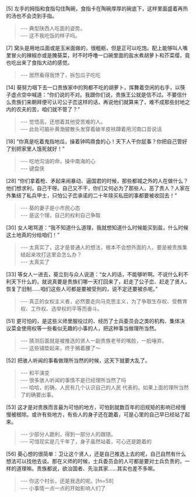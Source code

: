 
[5] 左手的拇指和食指勾住陶碗，食指卡在陶碗厚厚的碗底下，这样里面盛着再热的汤也不会烫到手指。
>--- 典型陕西人吃面的姿势。<br>
>--- 这不我吃饭的样子吗。<br>

[7] 窝头是用地瓜面或是玉米面做的，很粗粝，但是正可以吃饱。配上能够叫人嘴里冒火的辣椒亦或是腌葵菜，时不时呼噜一口碗里面的盐水煮胡萝卜和芥菜缨，竟也吃出来了食指大动的感觉。
>--- 居然看得我馋了，拆包瓜子吃吃<br>

[14] 葵努力咽下去一口贵族家中的狗都不吃的胡萝卜，挥舞着空闲的右手，以筷子虚点空中喊道：“你们说的不对。我跟你们说，贵族王公就是信不过。不要信什么贵族们来朝拜便可认可公子峦这样的话，再说他们就算来了，难不成那些封地之内的农夫的苦，咱们就不管了？”
>--- 觉悟高，还想着其他受苦难的人。<br>
>--- 此处可脑补黄渤披散头发穿着破羊皮袄蹲着用河南口音说话<br>

[18] “你真是吃着鬼指地瓜，操着钟鸣鼎食的心！天下人干你屁事？你把自己管好了别把家里人饿死就好！”
>--- 吃地沟油的命，操中南海的心<br>
>--- 键盘侠<br>

[28] “你们拿着枪、矛起来闹暴动、逼国君的时候，那些都城之外的人在做什么？他们想求利，自己干呀。自己又不干，你们又何必为了那些人，恶了贵人？人家在外集结了私兵甲士，只怕公子峦承诺的二十年赎买私田的事都要被收回去！”
>--- 葵的妻子是小市民心态<br>
>--- 是这个理，自己的权利自己争取<br>

[30] 女人喝骂道：“我不知道什么道理，我就想知道什么时候能买到盐，什么时候这土地真的分给咱们！”
>--- 太真实了，这才是普通人的想法，根本不会想外面的人，要是被贵族集结起来攻打这里会怎么办？<br>
>--- 太真实了<br>

[33] 等女人一进去，葵立刻与众人说道：“女人的话，不能够听啊。不说什么利不利天下什么的，就说真要是贵族们哪一天打回来了，赶走了公子峦、赶走了贤人，恢复了旧制……咱们这些人可都是要被受刑的，说不定还要被杀呢。”
>--- 真正的女权主义者，必然要走向马克思主义，为了争取生存权、受教育权、工作权、选举权的平等而奋斗。<br>

[51] 更可怕的，是这些义师里服役过的、经历了士兵委员会之类的机构、集体决议菜金使用权等一些看似无趣的小事的人，把这种事当做理所当然。
>--- 猜测后面就是被推选的贤人一副贵族老爷的嘴脸，一脸唾弃。<br>
>--- 这些铺垫起来，终于搁着腰了～<br>

[52] 把骇人听闻的事看做理所当然的时候，这天下就要大乱了。
>--- 和平演变<br>
>--- 很多骇人听闻的事情不是已经理所当然了吗<br>
>--- 哈哈，的确，人民有几个认识自己的人民 代表的。如果上面的理所当然了的确要出事。<br>

[53] 这才是对贵族而言最为可怕的地方，可怕到就数百年的旧规矩的影响已经慢慢被根除。或许有些地方，有些人的身子还在跪着，可是心里的自己早已经站了起来。
>--- 少部分人跪利，得到一部分人的跟随。<br>
>--- 可惜现实是几千年了，身子虽然站着，可心还是跪着的<br>

[56] 葵心想的很简单：卫让这个贤人，还是自己推选上去的呢，自己自然有什么想法可以找他去谈。那在义师的时候，士兵委员会的人可都是要对士兵负责的，一样的道理嘛。贵族都说，欲治国者、先治其家……其实也差不多嘛。
>--- 你这个村长，还是我选的呢。[fn=58]<br>
>--- 小事情一点一点的开始影响人们了<br>
